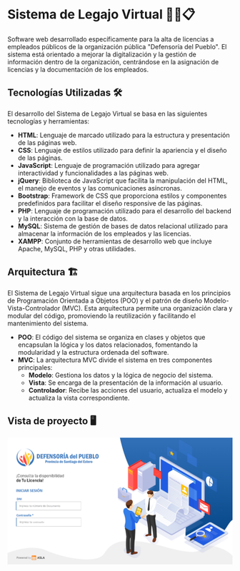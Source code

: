 # Sistema de Legajo Virtual 👨‍💼📋

Software web desarrollado específicamente para la alta de licencias a empleados públicos de la organización pública "Defensoría del Pueblo". El sistema está orientado a mejorar la digitalización y la gestión de información dentro de la organización, centrándose en la asignación de licencias y la documentación de los empleados.

## Tecnologías Utilizadas 🛠️

El desarrollo del Sistema de Legajo Virtual se basa en las siguientes tecnologías y herramientas:

- **HTML**: Lenguaje de marcado utilizado para la estructura y presentación de las páginas web.
- **CSS**: Lenguaje de estilos utilizado para definir la apariencia y el diseño de las páginas.
- **JavaScript**: Lenguaje de programación utilizado para agregar interactividad y funcionalidades a las páginas web.
- **jQuery**: Biblioteca de JavaScript que facilita la manipulación del HTML, el manejo de eventos y las comunicaciones asíncronas.
- **Bootstrap**: Framework de CSS que proporciona estilos y componentes predefinidos para facilitar el diseño responsive de las páginas.
- **PHP**: Lenguaje de programación utilizado para el desarrollo del backend y la interacción con la base de datos.
- **MySQL**: Sistema de gestión de bases de datos relacional utilizado para almacenar la información de los empleados y las licencias.
- **XAMPP**: Conjunto de herramientas de desarrollo web que incluye Apache, MySQL, PHP y otras utilidades.

## Arquitectura 🏗️

El Sistema de Legajo Virtual sigue una arquitectura basada en los principios de Programación Orientada a Objetos (POO) y el patrón de diseño Modelo-Vista-Controlador (MVC). Esta arquitectura permite una organización clara y modular del código, promoviendo la reutilización y facilitando el mantenimiento del sistema.  

- **POO**: El código del sistema se organiza en clases y objetos que encapsulan la lógica y los datos relacionados, fomentando la modularidad y la estructura ordenada del software.
- **MVC**: La arquitectura MVC divide el sistema en tres componentes principales:
  - **Modelo**: Gestiona los datos y la lógica de negocio del sistema.
  - **Vista**: Se encarga de la presentación de la información al usuario.
  - **Controlador**: Recibe las acciones del usuario, actualiza el modelo y actualiza la vista correspondiente.

## Vista de proyecto 🖥️ 

![Vista](Vistas/img/login.png)

